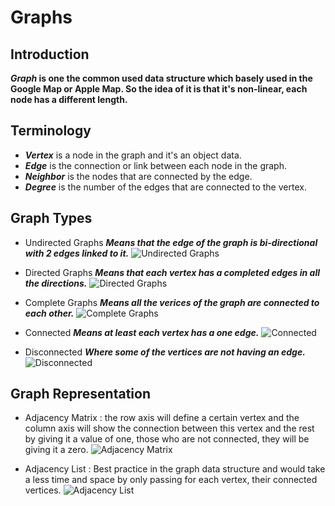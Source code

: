 # Graphs

## Introduction
**_Graph_ is one the common used data structure which basely used in the Google Map or Apple Map. So the idea of it is that it's non-linear, each node has a different length.**

## Terminology
- **_Vertex_** is a node in the graph and it's an object data.
- **_Edge_** is the connection or link between each node in the graph.
- **_Neighbor_** is the nodes that are connected by the edge.
- **_Degree_** is the number of the edges that are connected to the vertex.

## Graph Types
- Undirected Graphs
***Means that the edge of the graph is bi-directional with 2 edges linked to it.***
![Undirected Graphs](https://codefellows.github.io/common_curriculum/data_structures_and_algorithms/Code_401/class-35/resources/assets/UndirectedGraph.PNG)

- Directed Graphs
***Means that each vertex has a completed edges in all the directions.***
![Directed Graphs](https://codefellows.github.io/common_curriculum/data_structures_and_algorithms/Code_401/class-35/resources/assets/DirectedGraph.PNG)

- Complete Graphs
***Means all the verices of the graph are connected to each other.***
![Complete Graphs](https://codefellows.github.io/common_curriculum/data_structures_and_algorithms/Code_401/class-35/resources/assets/CompleteGraph.PNG)

- Connected
***Means at least each vertex has a one edge.***
![Connected](https://codefellows.github.io/common_curriculum/data_structures_and_algorithms/Code_401/class-35/resources/assets/ConnectedGraph.PNG)

- Disconnected
***Where some of the vertices are not having an edge.***
![Disconnected](https://codefellows.github.io/common_curriculum/data_structures_and_algorithms/Code_401/class-35/resources/assets/DisconnectedGraph.PNG)

## Graph Representation
- Adjacency Matrix : the row axis will define a certain vertex and the column axis will show the connection between this vertex and the rest by giving it a value of one, those who are not connected, they will be giving it a zero.
![Adjacency Matrix](https://codefellows.github.io/common_curriculum/data_structures_and_algorithms/Code_401/class-35/resources/assets/AdjMatrix.PNG)

- Adjacency List : Best practice in the graph data structure and would take a less time and space by only passing for each vertex, their connected vertices.
![Adjacency List](https://codefellows.github.io/common_curriculum/data_structures_and_algorithms/Code_401/class-35/resources/assets/AdjList.PNG)